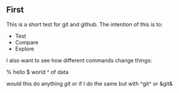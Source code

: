 ## First
This is a short test for git and github. The intention of this is to:
* Test
* Compare
* Explore

I also want to see how different commands change things:
 
% hello
$ world
^ of data

would this do anything $git$ or if I do the same but with ^git^ or &git&

